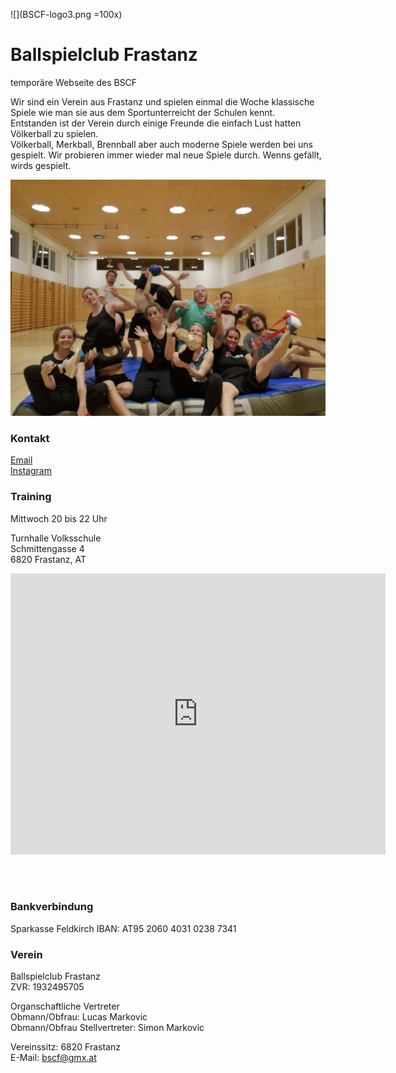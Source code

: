 ![](BSCF-logo3.png =100x)

# Ballspielclub Frastanz


temporäre Webseite des BSCF<br/>


Wir sind ein Verein aus Frastanz und spielen einmal die Woche klassische Spiele wie man sie aus dem Sportunterreicht der Schulen kennt. <br/>
Entstanden ist der Verein durch einige Freunde die einfach Lust hatten Völkerball zu spielen.<br/>
Völkerball, Merkball, Brennball aber auch moderne Spiele werden bei uns gespielt. Wir probieren immer wieder mal neue Spiele durch. Wenns gefällt, wirds gespielt.

![](PHOTO-2019-04-24-21-50-26.jpg)


### Kontakt
[Email](mailto:bscf@gmx.at)<br/>
[Instagram](https://www.instagram.com/ballspielclubfrastanz/)


### Training

Mittwoch 20 bis 22 Uhr

Turnhalle Volksschule<br/>
Schmittengasse 4<br/>
6820 Frastanz, AT<br/>

<iframe src="https://www.google.com/maps/embed?pb=!1m18!1m12!1m3!1d2709.922439722304!2d9.628910615617068!3d47.21809987916083!2m3!1f0!2f0!3f0!3m2!1i1024!2i768!4f13.1!3m3!1m2!1s0x479b3837abdb3bd9%3A0x48bf161fbf5e5772!2sAdalbert-Welte-Saal!5e0!3m2!1sde!2sat!4v1558645557504!5m2!1sde!2sat" width="600" height="450" frameborder="0" style="border:0" allowfullscreen></iframe>

<br/><br/>
### Bankverbindung
Sparkasse Feldkirch
IBAN: AT95 2060 4031 0238 7341


### Verein
Ballspielclub Frastanz<br/>
ZVR: 1932495705

Organschaftliche Vertreter<br/>
Obmann/Obfrau: Lucas Markovic<br/>
Obmann/Obfrau Stellvertreter: Simon Markovic

Vereinssitz: 6820 Frastanz<br/>
E-Mail: bscf@gmx.at










